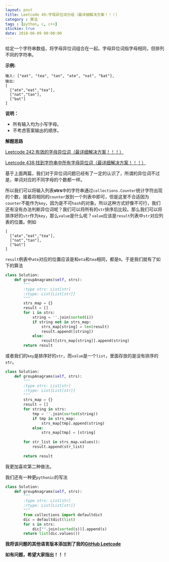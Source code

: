 ```yaml
---
layout: post
title: Leetcode 49:字母异位词分组（最详细解决方案！！！）
category : 算法
tags : [python, c, c++]
stickie: true
date: 2018-06-09 00:00:00
---
```


给定一个字符串数组，将字母异位词组合在一起。字母异位词指字母相同，但排列不同的字符串。

**示例:**

```
输入: ["eat", "tea", "tan", "ate", "nat", "bat"],
输出:
[
  ["ate","eat","tea"],
  ["nat","tan"],
  ["bat"]
]
```

**说明：**

- 所有输入均为小写字母。
- 不考虑答案输出的顺序。

**解题思路**

[ Leetcode 242:有效的字母异位词（最详细解决方案！！！）](https://blog.csdn.net/qq_17550379/article/details/80570244)

[ Leetcode 438:找到字符串中所有字母异位词（最详细解决方案！！！）](https://blog.csdn.net/qq_17550379/article/details/80550907)

基于上面两篇，我们对于异位词问题已经有了一定的认识了，所谓的异位词不过是，单词对应的不同字母的个数都一样。

所以我们可以将输入列表**strs**中的字符串通过`collections.Counter`统计字符出现的个数，接着将相同的`counter`放到一个列表中即可，但是这里不合适因为`counter`不能作为`key`，因为是不可`hash`的对象。所以这种方式好像不可行，我们还有没有办法判断异位词呢？我们可以将所有的`str`排序后比较。那么我们可以将排序好的`str`作为`key`，那么`value`是什么呢？`value`应该是`result`列表中`str`对应列表的位置。例如

```
[
  ["ate","eat","tea"],
  ["nat","tan"],
  ["bat"]
]
```

`result`例表中`ate`对应的位置应该是和`eta`和`tea`相同，都是`0`。于是我们就有了如下的算法

```python
class Solution:
    def groupAnagrams(self, strs):
        """
        :type strs: List[str]
        :rtype: List[List[str]]
        """
        strs_map = {}
        result = []
        for i in strs:
            string = ''.join(sorted(i))
            if string not in strs_map:
                strs_map[string] = len(result)
                result.append([string])
            else:
                result[strs_map[string]].append(string)
        return result
```

或者我们的`key`是排序好的`str`，而`value`是一个`list`，里面存放的是没有排序的`str`。

```python
class Solution:
    def groupAnagrams(self, strs):
        """
        :type strs: List[str]
        :rtype: List[List[str]]
        """
        strs_map = {}
        result = []
        for string in strs:
            tmp = ''.join(sorted(string))
            if tmp in strs_map:
                strs_map[tmp].append(string)
            else:
                strs_map[tmp] = [string]
                
        for str_list in strs_map.values():
            result.append(str_list)
        
        return result
```

我更加喜欢第二种做法。

我们还有一种更`pythonic`的写法

```python
class Solution:
    def groupAnagrams(self, strs):
        """
        :type strs: List[str]
        :rtype: List[List[str]]
        """
        from collections import defaultdict
        dic = defaultdict(list)
        for s in strs: 
            dic["".join(sorted(s))].append(s)
        return list(dic.values())
```

**我将该问题的其他语言版本添加到了我的[GitHub Leetcode](https://github.com/luliyucoordinate/Leetcode)**

**如有问题，希望大家指出！！！**
